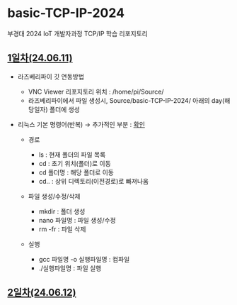 # basic-TCP-IP-2024
부경대 2024 IoT 개발자과정 TCP/IP 학습 리포지토리

## [1일차(24.06.11)](https://github.com/HyungJuu/basic-TCP-IP-2024/blob/main/day01.md)
- 라즈베리파이 깃 연동방법
    - VNC Viewer 리포지토리 위치 : /home/pi/Source/
    - 라즈베리파이에서 파일 생성시, Source/basic-TCP-IP-2024/ 아래의 day(해당일자) 폴더에 생성

- 리눅스 기본 명령어(반복) &rarr; 추가적인 부분 : [확인](https://github.com/HyungJuu/embedded-system-2024)
    - 경로
        - ls : 현재 폴더의 파일 목록
        - cd : 초기 위치(폴더)로 이동
        - cd 폴더명 : 해당 폴더로 이동
        - cd.. : 상위 디렉토리(이전경로)로 빠져나옴

    - 파일 생성/수정/삭제
        - mkdir : 폴더 생성
        - nano 파일명 : 파일 생성/수정
        - rm -fr : 파일 삭제
    
    - 실행
        - gcc 파일명 -o 실행파일명 : 컴파일
        - ./실행파일명 : 파일 실행

## [2일차(24.06.12)](https://github.com/HyungJuu/basic-TCP-IP-2024/blob/main/day02.md)